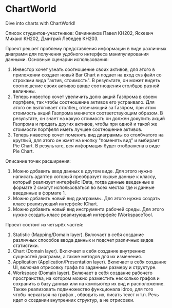 # ChartWorld
Dive into charts with ChartWorld!

Список студентов-участников: Овчинников Павел КН202, Яскевич Михаил КН202, Дмитрий Лебедев КН203.

Проект решает проблему представления информации в виде различных диаграмм для получения удобного интерфеса манипулирования данными. 
Основные сценарии использования: 
1)  Инвестор хочет узнать соотношение своих активов, для этого в приложении создает новый Bar Chart и подает на вход cvs файл со строками вида "актив, стоимость". В результате, он может видеть соотношение своих активов ввиде соотношения столбцов разной величины.
2)  Теперь инвестор хочет увеличить долю акций Газпрома в своем портфеле, так чтобы соотношение активов его устраивало. Для этого он вытягивает столбец, отвечающий за Газпром, при этом стоимость акций Газпрома меняется соответствующим образом. В результате, он знает на какую стоимость он должен докупить акций Газпрома и продать других активов, чтобы при одной и такой же стоимости портфеля иметь лучшее соотношение активов.
3)  Теперь инвестор хочет поменять вид диаграммы со столбчатого на круглый, для этого он жмет на кнопку "поменять вид" и выбирает Pie Chart. В результате, вся информация будет отображена в виде Pie Chart.

Описание точек расширения:
1) Можно добавить ввод данных в другом виде. Для этого нужно написать адаптер который преобразует сырые данные к классу, который реализует интерфейс IData, тогда данные введенные в формате 2 смогут использоваться во всех местах где и данные введенные в формате 1.
2) Можно добавить новый вид диаграммы. Для этого нужно создать класс реализующий интерфейс IChart.
3) Можно добавить новый вид инструмента рабочей среды. Для этого нужно создать класс реализующий интерфейс IWorkspaceTool.

Проект состоит из четырёх частей:
1) Statistic (Mapping/Domain layer). Включает в себя создание различных способов ввода данных и подсчет различных видов статистики.
2) Chart (Domain layer). Включает в себя создание внутренних сущностей диаграмм, а также методов для их изменения.
3) Application (Application/Presentation layer). Включает в себя создание UI, включая отрисовку графа по заданным размеру и структуре.
4) Workspace (Domain layer). Включает в себя создание рабочего пространства, на котором можно разместить несколько графов и сохранить в базу данных или на компьютер их вид и расположение. Также реализовать подмножество функционала idroo, для того чтобы черкаться на графах , обводить их, писать текст и т.п. Речь идет о создании внутренних структур, а не отрисовки.
